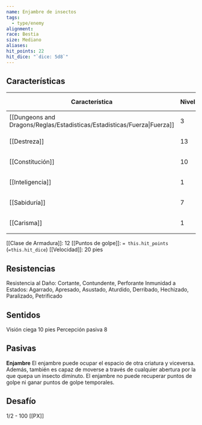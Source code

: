 ```yaml
---
name: Enjambre de insectos
tags:
  - type/enemy
alignment: 
race: Bestia
size: Mediano
aliases: 
hit_points: 22
hit_dice: "`dice: 5d8`"
---
```


## Características

| Característica                                                           | Nivel | Bonificador | Lanzar dado      |
| ------------------------------------------------------------------------ | ----- | ----------- | ---------------- |
| [[Dungeons and Dragons/Reglas/Estadisticas/Estadisticas/Fuerza\|Fuerza]] | 3     | -4          | `dice: 1d20 + 0` |
| [[Destreza]]                                                             | 13    | 1           | `dice: 1d20 + 0` |
| [[Constitución]]                                                         | 10    | 0           | `dice: 1d20 + 0` |
| [[Inteligencia]]                                                         | 1     | -5          | `dice: 1d20 + 0` |
| [[Sabiduría]]                                                            | 7     | -2          | `dice: 1d20 + 0` |
| [[Carisma]]                                                              | 1     | -5          | `dice: 1d20 + 0` |

[[Clase de Armadura]]: 12
[[Puntos de golpe]]: `= this.hit_points` (`=this.hit_dice`)
[[Velocidad]]: 20 pies

## Resistencias

Resistencia al Daño: Cortante, Contundente, Perforante
Inmunidad a Estados: Agarrado, Apresado, Asustado, Aturdido, Derribado, Hechizado, Paralizado, Petrificado

## Sentidos

Visión ciega 10 pies
Percepción pasiva 8

## Pasivas

**Enjambre**
El enjambre puede ocupar el espacio de otra criatura y viceversa. Además, también es capaz de moverse a través de cualquier abertura por la que quepa un insecto diminuto. El enjambre no puede recuperar puntos de golpe ni ganar puntos de golpe temporales.

## Desafío

1/2 - 100 [[PX]]

